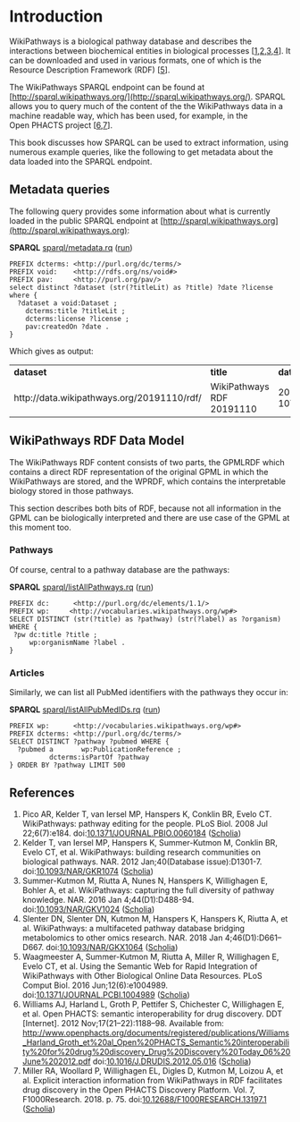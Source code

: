 # Introduction

WikiPathways is a biological pathway database and describes the interactions between
biochemical entities in biological processes [<a href="#citeref1">1</a>,<a href="#citeref2">2</a>,<a href="#citeref3">3</a>,<a href="#citeref4">4</a>].
It can be downloaded and used in various formats, one of which is the Resource
Description Framework (RDF) [<a href="#citeref5">5</a>].

The WikiPathways SPARQL <a name="tp1">endpoint</a> can be found at [http://sparql.wikipathways.org/](http://sparql.wikipathways.org/).
SPARQL allows you to query much of the content of the the WikiPathways data in
a machine readable way, which has been used, for example, in the Open&nbsp;PHACTS project
[<a href="#citeref6">6</a>,<a href="#citeref7">7</a>].

This book discusses how SPARQL can be used to extract information, using numerous example
queries, like the following to get metadata about the data loaded into the SPARQL endpoint.

## Metadata queries

The following query provides some information about what is currently loaded
in the public SPARQL endpoint at [http://sparql.wikipathways.org](http://sparql.wikipathways.org):

**SPARQL** [sparql/metadata.rq](sparql/metadata.code.html) ([run](http://sparql.wikipathways.org/?query=PREFIX+dcterms%3A+%3Chttp%3A%2F%2Fpurl.org%2Fdc%2Fterms%2F%3EPREFIX+void%3A++++%3Chttp%3A%2F%2Frdfs.org%2Fns%2Fvoid%23%3EPREFIX+pav%3A+++++%3Chttp%3A%2F%2Fpurl.org%2Fpav%2F%3Eselect+distinct+%3Fdataset+%28str%28%3FtitleLit%29+as+%3Ftitle%29+%3Fdate+%3Flicense+where+%7B++%3Fdataset+a+void%3ADataset+%3B++++dcterms%3Atitle+%3FtitleLit+%3B++++dcterms%3Alicense+%3Flicense+%3B++++pav%3AcreatedOn+%3Fdate+.%7D))
```sparql
PREFIX dcterms: <http://purl.org/dc/terms/>
PREFIX void:    <http://rdfs.org/ns/void#>
PREFIX pav:     <http://purl.org/pav/>
select distinct ?dataset (str(?titleLit) as ?title) ?date ?license where {
  ?dataset a void:Dataset ;
    dcterms:title ?titleLit ;
    dcterms:license ?license ;
    pav:createdOn ?date .
}
```

Which gives as output:

<table>
  <tr>
    <td><b>dataset</b></td>
    <td><b>title</b></td>
    <td><b>date</b></td>
    <td><b>license</b></td>
  </tr>
  <tr>
    <td>http://data.wikipathways.org/20191110/rdf/</td>
    <td>WikiPathways RDF 20191110</td>
    <td>2019-11-10T10:49:50.340Z</td>
    <td>http://creativecommons.org/publicdomain/zero/1.0/</td>
  </tr>
</table>

## WikiPathways RDF Data Model

The WikiPathways RDF content consists of two parts, the GPMLRDF which contains a direct
RDF representation of the original <a name="tp2">GPML</a> in which the WikiPathways are stored, and the
WPRDF, which contains the interpretable biology stored in those pathways.

This section describes both bits of RDF, because not all information in the GPML
can be biologically interpreted and there are use case of the GPML at this moment too.

### Pathways

Of course, central to a pathway database are the pathways:

**SPARQL** [sparql/listAllPathways.rq](sparql/listAllPathways.code.html) ([run](http://sparql.wikipathways.org/?query=PREFIX+dc%3A++++++%3Chttp%3A%2F%2Fpurl.org%2Fdc%2Felements%2F1.1%2F%3E+PREFIX+wp%3A+++++%3Chttp%3A%2F%2Fvocabularies.wikipathways.org%2Fwp%23%3ESELECT+DISTINCT+%28str%28%3Ftitle%29+as+%3Fpathway%29+%28str%28%3Flabel%29+as+%3Forganism%29WHERE+%7B+%3Fpw+dc%3Atitle+%3Ftitle+%3B+++++wp%3AorganismName+%3Flabel+.%7D))
```sparql
PREFIX dc:      <http://purl.org/dc/elements/1.1/> 
PREFIX wp:     <http://vocabularies.wikipathways.org/wp#>
SELECT DISTINCT (str(?title) as ?pathway) (str(?label) as ?organism)
WHERE {
 ?pw dc:title ?title ;
     wp:organismName ?label .
}
```

### Articles

Similarly, we can list all PubMed identifiers with the pathways they occur in:

**SPARQL** [sparql/listAllPubMedIDs.rq](sparql/listAllPubMedIDs.code.html) ([run](http://sparql.wikipathways.org/?query=PREFIX+wp%3A++++++%3Chttp%3A%2F%2Fvocabularies.wikipathways.org%2Fwp%23%3EPREFIX+dcterms%3A+%3Chttp%3A%2F%2Fpurl.org%2Fdc%2Fterms%2F%3ESELECT+DISTINCT+%3Fpathway+%3Fpubmed+WHERE+%7B++%3Fpubmed+a+++++++wp%3APublicationReference+%3B++++++++++dcterms%3AisPartOf+%3Fpathway%7D+ORDER+BY+%3Fpathway+LIMIT+500))
```sparql
PREFIX wp:      <http://vocabularies.wikipathways.org/wp#>
PREFIX dcterms: <http://purl.org/dc/terms/>
SELECT DISTINCT ?pathway ?pubmed WHERE {
  ?pubmed a       wp:PublicationReference ;
          dcterms:isPartOf ?pathway
} ORDER BY ?pathway LIMIT 500
```

## References

1. <a name="citeref1"></a>Pico AR, Kelder T, van Iersel MP, Hanspers K, Conklin BR, Evelo CT. WikiPathways: pathway editing for the people. PLoS Biol. 2008 Jul 22;6(7):e184.  doi:[10.1371/JOURNAL.PBIO.0060184](https://doi.org/10.1371/JOURNAL.PBIO.0060184) ([Scholia](https://tools.wmflabs.org/scholia/doi/10.1371/JOURNAL.PBIO.0060184))
2. <a name="citeref2"></a>Kelder T, van Iersel MP, Hanspers K, Summer-Kutmon M, Conklin BR, Evelo CT, et al. WikiPathways: building research communities on biological pathways. NAR. 2012 Jan;40(Database issue):D1301-7.  doi:[10.1093/NAR/GKR1074](https://doi.org/10.1093/NAR/GKR1074) ([Scholia](https://tools.wmflabs.org/scholia/doi/10.1093/NAR/GKR1074))
3. <a name="citeref3"></a>Summer-Kutmon M, Riutta A, Nunes N, Hanspers K, Willighagen E, Bohler A, et al. WikiPathways: capturing the full diversity of pathway knowledge. NAR. 2016 Jan 4;44(D1):D488-94.  doi:[10.1093/NAR/GKV1024](https://doi.org/10.1093/NAR/GKV1024) ([Scholia](https://tools.wmflabs.org/scholia/doi/10.1093/NAR/GKV1024))
4. <a name="citeref4"></a>Slenter DN, Slenter DN, Kutmon M, Hanspers K, Hanspers K, Riutta A, et al. WikiPathways: a multifaceted pathway database bridging metabolomics to other omics research. NAR. 2018 Jan 4;46(D1):D661–D667.  doi:[10.1093/NAR/GKX1064](https://doi.org/10.1093/NAR/GKX1064) ([Scholia](https://tools.wmflabs.org/scholia/doi/10.1093/NAR/GKX1064))
5. <a name="citeref5"></a>Waagmeester A, Summer-Kutmon M, Riutta A, Miller R, Willighagen E, Evelo CT, et al. Using the Semantic Web for Rapid Integration of WikiPathways with Other Biological Online Data Resources. PLoS Comput Biol. 2016 Jun;12(6):e1004989.  doi:[10.1371/JOURNAL.PCBI.1004989](https://doi.org/10.1371/JOURNAL.PCBI.1004989) ([Scholia](https://tools.wmflabs.org/scholia/doi/10.1371/JOURNAL.PCBI.1004989))
6. <a name="citeref6"></a>Williams AJ, Harland L, Groth P, Pettifer S, Chichester C, Willighagen E, et al. Open PHACTS: semantic interoperability for drug discovery. DDT [Internet]. 2012 Nov;17(21–22):1188–98. Available from: http://www.openphacts.org/documents/registered/publications/Williams_Harland_Groth_et%20al_Open%20PHACTS_Semantic%20interoperability%20for%20drug%20discovery_Drug%20Discovery%20Today_06%20June%202012.pdf doi:[10.1016/J.DRUDIS.2012.05.016](https://doi.org/10.1016/J.DRUDIS.2012.05.016) ([Scholia](https://tools.wmflabs.org/scholia/doi/10.1016/J.DRUDIS.2012.05.016))
7. <a name="citeref7"></a>Miller RA, Woollard P, Willighagen EL, Digles D, Kutmon M, Loizou A, et al. Explicit interaction information from WikiPathways in RDF facilitates drug discovery in the Open PHACTS Discovery Platform. Vol. 7, F1000Research. 2018. p. 75.  doi:[10.12688/F1000RESEARCH.13197.1](https://doi.org/10.12688/F1000RESEARCH.13197.1) ([Scholia](https://tools.wmflabs.org/scholia/doi/10.12688/F1000RESEARCH.13197.1))


